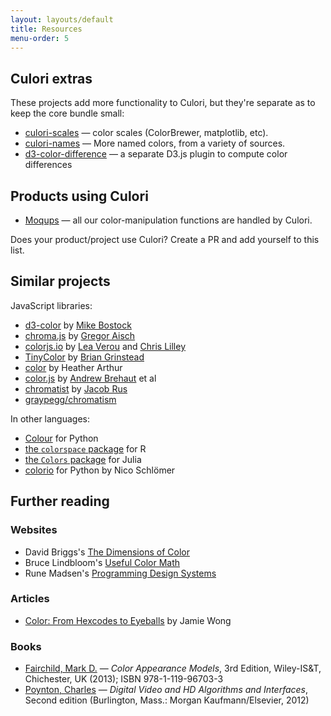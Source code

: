 ```yaml
---
layout: layouts/default
title: Resources
menu-order: 5
---
```


## Culori extras

These projects add more functionality to Culori, but they're separate as to keep the core bundle small:

-   [culori-scales](https://github.com/evercoder/culori-scales) — color scales (ColorBrewer, matplotlib, etc).
-   [culori-names](https://github.com/evercoder/culori-names) — More named colors, from a variety of sources.
-   [d3-color-difference](https://github.com/evercoder/d3-color-difference) — a separate D3.js plugin to compute color differences

## Products using Culori

-   [Moqups](https://moqups.com) — all our color-manipulation functions are handled by Culori.

Does your product/project use Culori? Create a PR and add yourself to this list.

## Similar projects

JavaScript libraries:

-   [d3-color](https://github.com/d3/d3-color) by [Mike Bostock](https://bost.ocks.org/mike/)
-   [chroma.js](https://github.com/gka/chroma.js) by [Gregor Aisch](https://driven-by-data.net/)
-   [colorjs.io](https://github.com/LeaVerou/color.js) by [Lea Verou](http://lea.verou.me/) and [Chris Lilley](https://svgees.us/)
-   [TinyColor](https://github.com/bgrins/TinyColor) by [Brian Grinstead](http://briangrinstead.com)
-   [color](https://github.com/Qix-/color) by Heather Arthur
-   [color.js](https://github.com/brehaut/color-js) by [Andrew Brehaut](https://brehaut.net/) et al
-   [chromatist](https://github.com/jrus/chromatist) by [Jacob Rus](http://www.hcs.harvard.edu/~jrus/)
-   [graypegg/chromatism](https://github.com/graypegg/chromatism)

In other languages:

-   [Colour](https://www.colour-science.org/) for Python
-   [the `colorspace` package](http://colorspace.r-forge.r-project.org/) for R
-   [the `Colors` package](https://github.com/JuliaGraphics/Colors.jl) for Julia
-   [colorio](https://github.com/nschloe/colorio) for Python by Nico Schlömer

## Further reading

### Websites

-   David Briggs's [The Dimensions of Color](http://www.huevaluechroma.com/)
-   Bruce Lindbloom's [Useful Color Math](http://www.brucelindbloom.com/index.html?Math.html)
-   Rune Madsen's [Programming Design Systems](https://programmingdesignsystems.com/)

### Articles

-   [Color: From Hexcodes to Eyeballs](http://jamie-wong.com/post/color/) by Jamie Wong

### Books

-   [Fairchild, Mark D.](http://markfairchild.org/) — _Color Appearance Models_, 3rd Edition, Wiley-IS&T, Chichester, UK (2013); ISBN 978-1-119-96703-3
-   [Poynton, Charles](http://poynton.ca/) — _Digital Video and HD Algorithms and Interfaces_, Second edition (Burlington, Mass.: Morgan Kaufmann/Elsevier, 2012)
